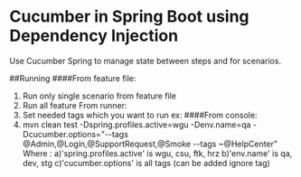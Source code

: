 # Cucumber in Spring Boot using Dependency Injection

Use Cucumber Spring to manage state between steps and for scenarios.

##Running 
####From feature file:
1) Run only single scenario from feature file
2) Run all feature 
From runner: 
1) Set needed tags which you want to run 
ex:
####From console:
1) mvn clean test -Dspring.profiles.active=wgu -Denv.name=qa -Dcucumber.options="--tags @Admin,@Login,@SupportRequest,@Smoke --tags ~@HelpCenter"
Where :
a)'spring.profiles.active' is wgu, csu, ftk, hrz
b)'env.name' is qa, dev, stg
c)'cucumber.options' is all tags (can be added ignore tag)
